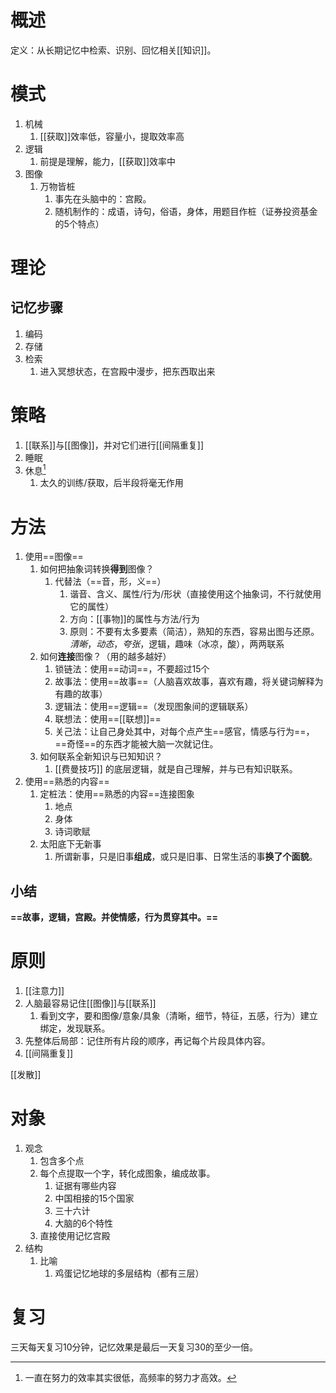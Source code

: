 # 概述
定义：从长期记忆中检索、识别、回忆相关[[知识]]。
# 模式
1. 机械
	1. [[获取]]效率低，容量小，提取效率高
2. 逻辑
	1. 前提是理解，能力，[[获取]]效率中
3. 图像
	1. 万物皆桩
		1. 事先在头脑中的：宫殿。
		2. 随机制作的：成语，诗句，俗语，身体，用题目作桩（证券投资基金的5个特点）

# 理论
## 记忆步骤
1. 编码
2. 存储
3. 检索
	1. 进入冥想状态，在宫殿中漫步，把东西取出来
# 策略
1. [[联系]]与[[图像]]，并对它们进行[[间隔重复]]
2. 睡眠
3. 休息[^1]
	1. 太久的训练/获取，后半段将毫无作用
# 方法
1. 使用==图像==
	1. 如何把抽象词转换**得到**图像？
		1. 代替法（==音，形，义==）
			1. 谐音、含义、属性/行为/形状（直接使用这个抽象词，不行就使用它的属性）
			2. 方向：[[事物]]的属性与方法/行为
			3. 原则：不要有太多要素（简洁），熟知的东西，容易出图与还原。*清晰*，*动态*，*夸张*，逻辑，趣味（冰凉，酸），两两联系
	2. 如何**连接**图像？（用的越多越好）
		1. 锁链法：使用==动词==，不要超过15个
		2. 故事法：使用==故事==（人脑喜欢故事，喜欢有趣，将关键词解释为有趣的故事）
		3. 逻辑法：使用==逻辑==（发现图象间的逻辑联系）
		4. 联想法：使用==[[联想]]==
		5. 关己法：让自己身处其中，对每个点产生==感官，情感与行为==，==奇怪==的东西才能被大脑一次就记住。
	3. 如何联系全新知识与已知知识？
		1. [[费曼技巧]] 的底层逻辑，就是自己理解，并与已有知识联系。
2. 使用==熟悉的内容==
	1. 定桩法：使用==熟悉的内容==连接图象
		1. 地点
		2. 身体
		3. 诗词歌赋
	2. 太阳底下无新事
		1. 所谓新事，只是旧事**组成**，或只是旧事、日常生活的事**换了个面貌**。
## 小结
**==故事，逻辑，宫殿。并使情感，行为贯穿其中。==**
# 原则
1. [[注意力]]
2. 人脑最容易记住[[图像]]与[[联系]]
	1. 看到文字，要和图像/意象/具象（清晰，细节，特征，五感，行为）建立绑定，发现联系。
3. 先整体后局部：记住所有片段的顺序，再记每个片段具体内容。
4. [[间隔重复]]

[[发散]]

# 对象
1. 观念
	1. 包含多个点
	2. 每个点提取一个字，转化成图象，编成故事。
		1. 证据有哪些内容
		2. 中国相接的15个国家
		3. 三十六计
		4. 大脑的6个特性
	3. 直接使用记忆宫殿
3. 结构
	1. 比喻
		1. 鸡蛋记忆地球的多层结构（都有三层）
# 复习
三天每天复习10分钟，记忆效果是最后一天复习30的至少一倍。



[^1]: 一直在努力的效率其实很低，高频率的努力才高效。
